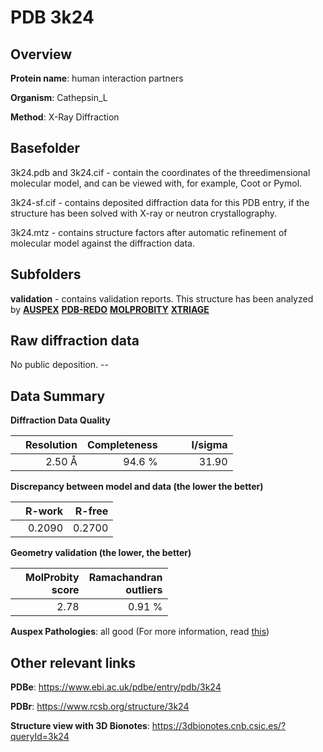 # PDB 3k24

## Overview

**Protein name**: human interaction partners

**Organism**: Cathepsin_L

**Method**: X-Ray Diffraction

## Basefolder

3k24.pdb and 3k24.cif - contain the coordinates of the threedimensional molecular model, and can be viewed with, for example, Coot or Pymol.

3k24-sf.cif - contains deposited diffraction data for this PDB entry, if the structure has been solved with X-ray or neutron crystallography.

3k24.mtz - contains structure factors after automatic refinement of molecular model against the diffraction data.

## Subfolders





**validation** - contains validation reports. This structure has been analyzed by [**AUSPEX**](https://github.com/thorn-lab/coronavirus_structural_task_force/tree/master/pdb/human_interaction_partners/Cathepsin_L/3k24/validation/auspex) [**PDB-REDO**](https://github.com/thorn-lab/coronavirus_structural_task_force/tree/master/pdb/human_interaction_partners/Cathepsin_L/3k24/validation/pdb-redo) [**MOLPROBITY**](https://github.com/thorn-lab/coronavirus_structural_task_force/tree/master/pdb/human_interaction_partners/Cathepsin_L/3k24/validation/molprobity) [**XTRIAGE**](https://github.com/thorn-lab/coronavirus_structural_task_force/blob/master/pdb/human_interaction_partners/Cathepsin_L/3k24/validation/Xtriage_output.log) 

## Raw diffraction data

No public deposition. --<br> 

## Data Summary
**Diffraction Data Quality**

|   | Resolution | Completeness| I/sigma |
|---|-------------:|----------------:|--------------:|
|   |2.50 Å|94.6  %|<img width=50/>31.90|

**Discrepancy between model and data (the lower the better)**

|   | **R-work**| **R-free**   
|---|-------------:|----------------:|           
||  0.2090|  0.2700|

**Geometry validation (the lower, the better)**

|   |**MolProbity<br>score**| **Ramachandran<br>outliers** 
|---|-------------:|----------------:|
||  2.78|  0.91 %|

**Auspex Pathologies**: all good (For more information, read [this](https://github.com/thorn-lab/coronavirus_structural_task_force/blob/master/pdb/human_interaction_partners/Cathepsin_L/3k24/validation/auspex/3k24_auspex_comments.txt))

 



## Other relevant links 
**PDBe**:  https://www.ebi.ac.uk/pdbe/entry/pdb/3k24
 
**PDBr**: https://www.rcsb.org/structure/3k24 

**Structure view with 3D Bionotes**: https://3dbionotes.cnb.csic.es/?queryId=3k24

